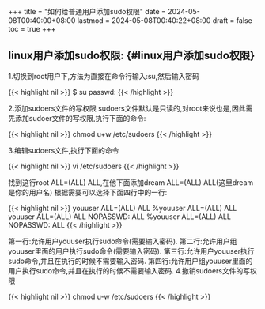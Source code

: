 +++
title = "如何给普通用户添加sudo权限"
date = 2024-05-08T00:40:00+08:00
lastmod = 2024-05-08T00:40:22+08:00
draft = false
toc = true
+++

## linux用户添加sudo权限: {#linux用户添加sudo权限}

1.切换到root用户下,方法为直接在命令行输入:su,然后输入密码

{{< highlight nil >}}
$ su
passwd:
{{< /highlight >}}

2.添加sudoers文件的写权限
sudoers文件默认是只读的,对root来说也是,因此需先添加sudoer文件的写权限,执行下面的命令:

{{< highlight nil >}}
chmod u+w /etc/sudoers
{{< /highlight >}}

3.编辑sudoers文件,执行下面的命令

{{< highlight nil >}}
vi /etc/sudoers
{{< /highlight >}}

找到这行root  ALL=(ALL)  ALL,在他下面添加dream  ALL=(ALL)  ALL(这里dream是你的用户名)
根据需要可以选择下面四行中的一行:

{{< highlight nil >}}
youuser  ALL=(ALL)  ALL
%youuser  ALL=(ALL)  ALL
youuser  ALL=(ALL)  ALL  NOPASSWD:  ALL
%youuser  ALL=(ALL)  ALL  NOPASSWD:  ALL
{{< /highlight >}}

第一行:允许用户youuser执行sudo命令(需要输入密码).
第二行:允许用户组youuser里面的用户执行sudo命令(需要输入密码).
第三行:允许用户youuser执行sudo命令,并且在执行的时候不需要输入密码.
第四行:允许用户组youuser里面的用户执行sudo命令,并且在执行的时候不需要输入密码.
4.撤销sudoers文件的写权限

{{< highlight nil >}}
chmod u-w /etc/sudoers
{{< /highlight >}}
